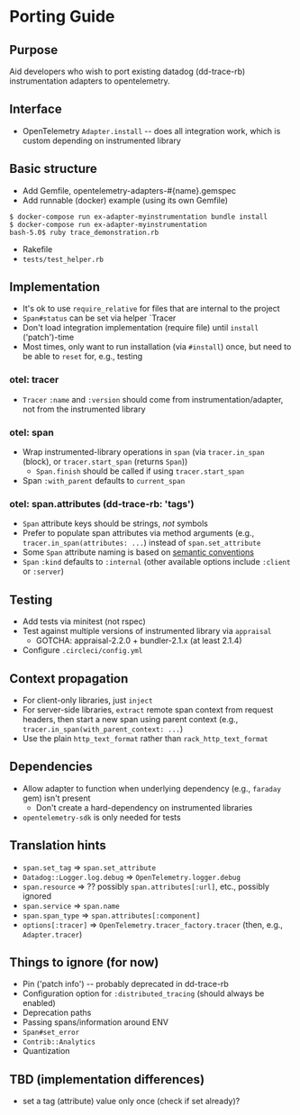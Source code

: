 # Porting Guide

## Purpose

Aid developers who wish to port existing datadog (dd-trace-rb) instrumentation adapters to opentelemetry.

## Interface

* OpenTelemetry `Adapter.install` -- does all integration work, which is custom depending on instrumented library

## Basic structure

* Add Gemfile, opentelemetry-adapters-#{name}.gemspec
* Add runnable (docker) example (using its own Gemfile)
```
$ docker-compose run ex-adapter-myinstrumentation bundle install
$ docker-compose run ex-adapter-myinstrumentation
bash-5.0$ ruby trace_demonstration.rb
```
* Rakefile
* `tests/test_helper.rb`

## Implementation

* It's ok to use `require_relative` for files that are internal to the project
* `Span#status` can be set via helper `Tracer
* Don't load integration implementation (require file) until `install` ('patch')-time
* Most times, only want to run installation (via `#install`) once, but need to be able to `reset` for, e.g., testing

### otel: tracer

* `Tracer` `:name` and `:version` should come from instrumentation/adapter, not from the instrumented library

### otel: span

* Wrap instrumented-library operations in `span` (via `tracer.in_span` (block), or `tracer.start_span` (returns `Span`))
  * `Span.finish` should be called if using `tracer.start_span`
* Span `:with_parent` defaults to `current_span`

### otel: span.attributes (dd-trace-rb: 'tags')

* `Span` attribute keys should be strings, *not* symbols
* Prefer to populate span attributes via method arguments (e.g., `tracer.in_span(attributes: ...`) instead of `span.set_attribute`
* Some `Span` attribute naming is based on [semantic conventions](https://github.com/open-telemetry/opentelemetry-specification/blob/master/specification/data-http.md)
* `Span` `:kind` defaults to `:internal` (other available options include `:client` or `:server`)

## Testing

* Add tests via minitest (not rspec)
* Test against multiple versions of instrumented library via `appraisal`
  * GOTCHA: appraisal-2.2.0 + bundler-2.1.x (at least 2.1.4)
* Configure `.circleci/config.yml`

## Context propagation

* For client-only libraries, just `inject`
* For server-side libraries, `extract` remote span context from request headers, then start a new span using parent context (e.g., `tracer.in_span(with_parent_context: ...`)
* Use the plain `http_text_format` rather than `rack_http_text_format`

## Dependencies

* Allow adapter to function when underlying dependency (e.g., `faraday` gem) isn't present
  * Don't create a hard-dependency on instrumented libraries
* `opentelemetry-sdk` is only needed for tests

## Translation hints

* `span.set_tag` => `span.set_attribute`
* `Datadog::Logger.log.debug` => `OpenTelemetry.logger.debug`
* `span.resource` => ?? possibly `span.attributes[:url]`, etc., possibly ignored
* `span.service` => `span.name`
* `span.span_type` => `span.attributes[:component]`
* `options[:tracer]` => `OpenTelemetry.tracer_factory.tracer` (then, e.g., `Adapter.tracer`)

## Things to ignore (for now)

* Pin ('patch info') -- probably deprecated in dd-trace-rb
* Configuration option for `:distributed_tracing` (should always be enabled)
* Deprecation paths
* Passing spans/information around ENV
* `Span#set_error`
* `Contrib::Analytics`
* Quantization

## TBD (implementation differences)

* set a tag (attribute) value only once (check if set already)?
